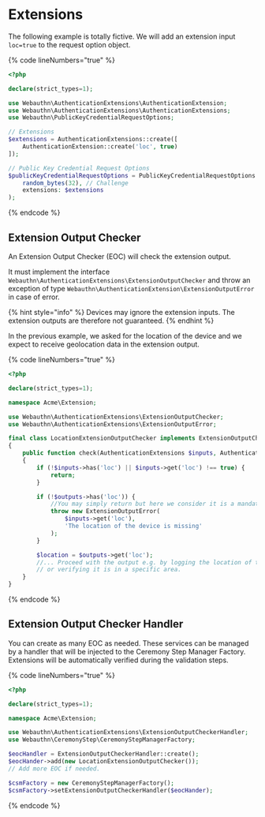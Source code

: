# Extensions

The following example is totally fictive. We will add an extension input `loc=true` to the request option object.

{% code lineNumbers="true" %}
```php
<?php

declare(strict_types=1);

use Webauthn\AuthenticationExtensions\AuthenticationExtension;
use Webauthn\AuthenticationExtensions\AuthenticationExtensions;
use Webauthn\PublicKeyCredentialRequestOptions;

// Extensions
$extensions = AuthenticationExtensions::create([
    AuthenticationExtension::create('loc', true)
]);

// Public Key Credential Request Options
$publicKeyCredentialRequestOptions = PublicKeyCredentialRequestOptions::create(
    random_bytes(32), // Challenge
    extensions: $extensions
);
```
{% endcode %}

## Extension Output Checker

An Extension Output Checker (EOC) will check the extension output.

It must implement the interface `Webauthn\AuthenticationExtensions\ExtensionOutputChecker` and throw an exception of type `Webauthn\AuthenticationExtension\ExtensionOutputError` in case of error.

{% hint style="info" %}
Devices may ignore the extension inputs. The extension outputs are therefore not guaranteed.
{% endhint %}

In the previous example, we asked for the location of the device and we expect to receive geolocation data in the extension output.

{% code lineNumbers="true" %}
```php
<?php

declare(strict_types=1);

namespace Acme\Extension;

use Webauthn\AuthenticationExtensions\ExtensionOutputChecker;
use Webauthn\AuthenticationExtensions\ExtensionOutputError;

final class LocationExtensionOutputChecker implements ExtensionOutputChecker
{
    public function check(AuthenticationExtensions $inputs, AuthenticationExtensions $outputs): void
    {
        if (!$inputs->has('loc') || $inputs->get('loc') !== true) {
            return;
        }

        if (!$outputs->has('loc')) {
            //You may simply return but here we consider it is a mandatory extension output.
            throw new ExtensionOutputError(
                $inputs->get('loc'),
                'The location of the device is missing'
            );
        }

        $location = $outputs->get('loc');
        //... Proceed with the output e.g. by logging the location of the device
        // or verifying it is in a specific area.
    }
}
```
{% endcode %}

## Extension Output Checker Handler

You can create as many EOC as needed. These services can be managed by a handler that will be injected to the Ceremony Step Manager Factory. Extensions will be automatically verified during the validation steps.

{% code lineNumbers="true" %}
```php
<?php

declare(strict_types=1);

namespace Acme\Extension;

use Webauthn\AuthenticationExtensions\ExtensionOutputCheckerHandler;
use Webauthn\CeremonyStep\CeremonyStepManagerFactory;

$eocHandler = ExtensionOutputCheckerHandler::create();
$eocHander->add(new LocationExtensionOutputChecker());
// Add more EOC if needed.

$csmFactory = new CeremonyStepManagerFactory();
$csmFactory->setExtensionOutputCheckerHandler($eocHander);
```
{% endcode %}
